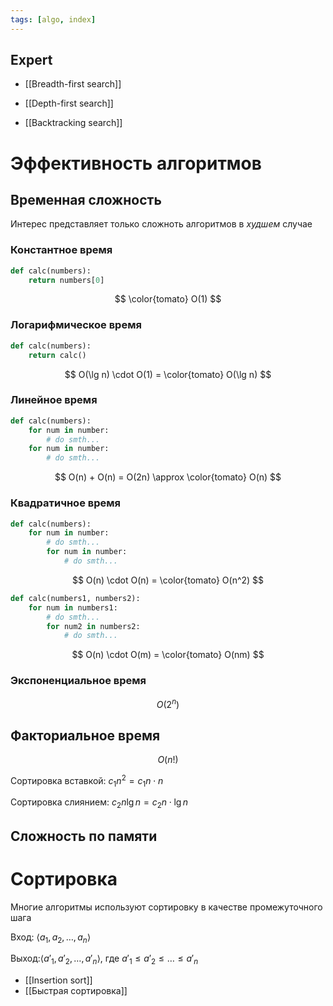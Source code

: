 ```yaml
---
tags: [algo, index]
---
```


## Expert

- [[Breadth-first search]]
- [[Depth-first search]]

- [[Backtracking search]]

# Эффективность алгоритмов

## Временная сложность

Интерес представляет только сложноть алгоритмов в _худшем_ случае

### Константное время

```python
def calc(numbers):
	return numbers[0]
```

$$
\color{tomato} O(1)
$$

### Логарифмическое время

```python
def calc(numbers):
	return calc()
```

$$
O(\lg n) \cdot O(1) = \color{tomato} O(\lg n)
$$

### Линейное время

```python
def calc(numbers):
	for num in number:
		# do smth...
	for num in number:
		# do smth...
```

$$
O(n) + O(n) = O(2n) \approx \color{tomato} O(n)
$$

### Квадратичное время

```python
def calc(numbers):
	for num in number:
		# do smth...
		for num in number:
			# do smth...
```

$$
O(n) \cdot O(n) = \color{tomato} O(n^2)
$$

```python
def calc(numbers1, numbers2):
	for num in numbers1:
		# do smth...
		for num2 in numbers2:
			# do smth...
```

$$
O(n) \cdot O(m) = \color{tomato} O(nm)
$$

### Экспоненциальное время

$$
O(2^n)
$$

## Факториальное время

$$
O(n!)
$$

Сортировка вставкой: $c_1n^2 = c_1n \cdot n$

Сортировка слиянием: $c_2n\lg n = c_2n \cdot \lg n$

## Сложность по памяти

# Сортировка

Многие алгоритмы используют сортировку в качестве промежуточного шага

Вход: $\langle a_1, a_2, \dots, a_n \rangle$

Выход:$\langle a'_1, a'_2, \dots, a'_n \rangle$, где $a'_1 \leq a'_2 \leq \dots \leq a'_n$

- [[Insertion sort]]
- [[Быстрая сортировка]]
